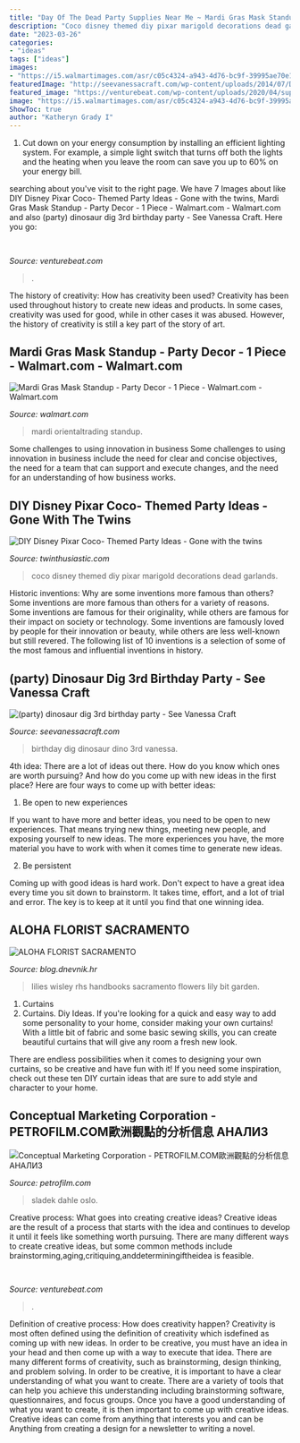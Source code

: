 ```yaml
---
title: "Day Of The Dead Party Supplies Near Me ~ Mardi Gras Mask Standup"
description: "Coco disney themed diy pixar marigold decorations dead garlands"
date: "2023-03-26"
categories:
- "ideas"
tags: ["ideas"]
images:
- "https://i5.walmartimages.com/asr/c05c4324-a943-4d76-bc9f-39995ae70e1a_1.56e18e574e9a5cf9906ff9c078f8e4c4.jpeg"
featuredImage: "http://seevanessacraft.com/wp-content/uploads/2014/07/Dino-Dig-Birthday-Party.jpg"
featured_image: "https://venturebeat.com/wp-content/uploads/2020/04/superplus-Hills_of_Steel_2_GamePlay.jpg?w=800"
image: "https://i5.walmartimages.com/asr/c05c4324-a943-4d76-bc9f-39995ae70e1a_1.56e18e574e9a5cf9906ff9c078f8e4c4.jpeg"
ShowToc: true
author: "Katheryn Grady I"
---
```



1. Cut down on your energy consumption by installing an efficient lighting system. For example, a simple light switch that turns off both the lights and the heating when you leave the room can save you up to 60% on your energy bill.

	

		
searching about  you've visit to the right page. We have 7 Images about  like DIY Disney Pixar Coco- Themed Party Ideas - Gone with the twins, Mardi Gras Mask Standup - Party Decor - 1 Piece - Walmart.com - Walmart.com and also (party) dinosaur dig 3rd birthday party - See Vanessa Craft. Here you go:
		
    
## 

<img loading=lazy src="https://venturebeat.com/wp-content/uploads/2020/04/superplus-Hills_of_Steel_2_GamePlay.jpg?w=800" onerror="this.onerror=null;this.src='https://tse1.mm.bing.net/th?id=OIP.CIn9d4yIJMVcFRsH4AdGBgHaDt&amp;pid=15.1';" alt="">

_Source: venturebeat.com_

>. 

	

The history of creativity: How has creativity been used?
Creativity has been used throughout history to create new ideas and products. In some cases, creativity was used for good, while in other cases it was abused. However, the history of creativity is still a key part of the story of art.

    
## Mardi Gras Mask Standup - Party Decor - 1 Piece - Walmart.com - Walmart.com

<img loading=lazy src="https://i5.walmartimages.com/asr/c05c4324-a943-4d76-bc9f-39995ae70e1a_1.56e18e574e9a5cf9906ff9c078f8e4c4.jpeg" onerror="this.onerror=null;this.src='https://tse2.mm.bing.net/th?id=OIP._oLdrZsFEcdGJnCy74y5OQHaHa&amp;pid=15.1';" alt="Mardi Gras Mask Standup - Party Decor - 1 Piece - Walmart.com - Walmart.com">

_Source: walmart.com_

>mardi orientaltrading standup. 

	

Some challenges to using innovation in business
Some challenges to using innovation in business include the need for clear and concise objectives, the need for a team that can support and execute changes, and the need for an understanding of how business works.

    
## DIY Disney Pixar Coco- Themed Party Ideas - Gone With The Twins

<img loading=lazy src="https://i2.wp.com/www.twinthusiastic.com/wp-content/uploads/2017/10/img_3152.jpg" onerror="this.onerror=null;this.src='https://tse3.mm.bing.net/th?id=OIP.cpoIosmpg2z-VLY5c8M0zwHaJ4&amp;pid=15.1';" alt="DIY Disney Pixar Coco- Themed Party Ideas - Gone with the twins">

_Source: twinthusiastic.com_

>coco disney themed diy pixar marigold decorations dead garlands. 

	

Historic inventions: Why are some inventions more famous than others?
Some inventions are more famous than others for a variety of reasons. Some inventions are famous for their originality, while others are famous for their impact on society or technology. Some inventions are famously loved by people for their innovation or beauty, while others are less well-known but still revered. 
The following list of 10 inventions is a selection of some of the most famous and influential inventions in history.

    
## (party) Dinosaur Dig 3rd Birthday Party - See Vanessa Craft

<img loading=lazy src="http://seevanessacraft.com/wp-content/uploads/2014/07/Dino-Dig-Birthday-Party.jpg" onerror="this.onerror=null;this.src='https://tse4.mm.bing.net/th?id=OIP.WDL00UKtQyLEaYAywgxuIwHaOz&amp;pid=15.1';" alt="(party) dinosaur dig 3rd birthday party - See Vanessa Craft">

_Source: seevanessacraft.com_

>birthday dig dinosaur dino 3rd vanessa. 

	

4th idea:
There are a lot of ideas out there. How do you know which ones are worth pursuing? And how do you come up with new ideas in the first place?
Here are four ways to come up with better ideas:

1. Be open to new experiences

If you want to have more and better ideas, you need to be open to new experiences. That means trying new things, meeting new people, and exposing yourself to new ideas. The more experiences you have, the more material you have to work with when it comes time to generate new ideas.

2. Be persistent

Coming up with good ideas is hard work. Don't expect to have a great idea every time you sit down to brainstorm. It takes time, effort, and a lot of trial and error. The key is to keep at it until you find that one winning idea.

    
## ALOHA FLORIST SACRAMENTO

<img loading=lazy src="http://bit.ly/oJuiZQ" onerror="this.onerror=null;this.src='https://tse3.mm.bing.net/th?id=OIP.zxmN_UeBW7vqy7BlX-eg4wAAAA&amp;pid=15.1';" alt="ALOHA FLORIST SACRAMENTO">

_Source: blog.dnevnik.hr_

>lilies wisley rhs handbooks sacramento flowers lily bit garden. 

	

1. Curtains
1. Curtains. Diy Ideas.
If you're looking for a quick and easy way to add some personality to your home, consider making your own curtains! With a little bit of fabric and some basic sewing skills, you can create beautiful curtains that will give any room a fresh new look.

There are endless possibilities when it comes to designing your own curtains, so be creative and have fun with it! If you need some inspiration, check out these ten DIY curtain ideas that are sure to add style and character to your home.

    
## Conceptual Marketing Corporation - PETROFILM.COM﻿歐洲觀點的分析信息 АНАЛИЗ

<img loading=lazy src="https://www.petrofilm.com/yahoo_site_admin/assets/images/BGP_504_58.154143033_std.JPG" onerror="this.onerror=null;this.src='https://tse3.mm.bing.net/th?id=OIP.YcQ_2_DnkSrn-t39Q06LJgEgDY&amp;pid=15.1';" alt="Conceptual Marketing Corporation - PETROFILM.COM﻿歐洲觀點的分析信息 АНАЛИЗ">

_Source: petrofilm.com_

>sladek dahle oslo. 

	

Creative process: What goes into creating creative ideas?
Creative ideas are the result of a process that starts with the idea and continues to develop it until it feels like something worth pursuing. There are many different ways to create creative ideas, but some common methods include brainstorming,aging,critiquing,anddeterminingiftheidea is feasible.

    
## 

<img loading=lazy src="https://venturebeat.com/wp-content/uploads/2019/11/sirired.jpg" onerror="this.onerror=null;this.src='https://tse3.mm.bing.net/th?id=OIP.JLRusF0NhdqAVoxmYe6LnQHaDt&amp;pid=15.1';" alt="">

_Source: venturebeat.com_

>. 

	

Definition of creative process: How does creativity happen?
Creativity is most often defined using the definition of creativity which isdefined as coming up with new ideas. In order to be creative, you must have an idea in your head and then come up with a way to execute that idea. There are many different forms of creativity, such as brainstorming, design thinking, and problem solving.
In order to be creative, it is important to have a clear understanding of what you want to create. There are a variety of tools that can help you achieve this understanding including brainstorming software, questionnaires, and focus groups. Once you have a good understanding of what you want to create, it is then important to come up with creative ideas. Creative ideas can come from anything that interests you and can be Anything from creating a design for a newsletter to writing a novel.

